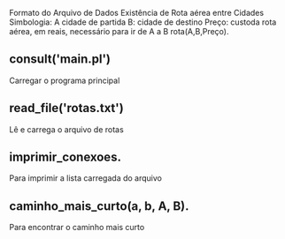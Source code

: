 Formato do Arquivo de Dados
Existência de Rota aérea entre Cidades
Simbologia:
A cidade de partida
B: cidade de destino
Preço: custoda rota aérea, em reais, necessário para ir de A a B 
rota(A,B,Preço).

## consult('main.pl')
Carregar o programa principal

## read_file('rotas.txt')
Lê e carrega o arquivo de rotas

## imprimir_conexoes.
Para imprimir a lista carregada do arquivo

## caminho_mais_curto(a, b, A, B).
Para encontrar o caminho mais curto
